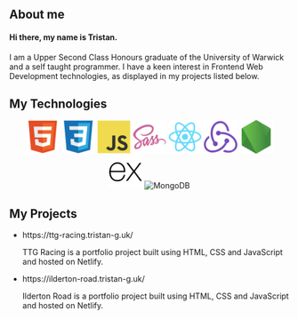 <h2>About me</h2>
<h4>Hi there, my name is Tristan.</h4>
<p>I am a Upper Second Class Honours graduate of the University of Warwick and a self taught programmer. I have a keen interest in Frontend Web Development technologies, as displayed in my projects listed below.</p>
<h2>My Technologies</h2>
<p align="center">
  <img src="https://raw.githubusercontent.com/devicons/devicon/master/icons/html5/html5-original.svg" alt="HTML5" height="60" width="60"/>
  <img src="https://raw.githubusercontent.com/devicons/devicon/master/icons/css3/css3-original.svg" alt="CSS3" height="60" width="60"/>
  <img src="https://raw.githubusercontent.com/devicons/devicon/master/icons/javascript/javascript-original.svg" alt="JavaScript" height="60" width="60"/>
  <img src="https://raw.githubusercontent.com/devicons/devicon/master/icons/sass/sass-original.svg" alt="SCSS" height="60" width="60" />
  <img src="https://raw.githubusercontent.com/devicons/devicon/master/icons/react/react-original.svg" alt="React.js" height="60" width="60"/>
  <img src="https://raw.githubusercontent.com/devicons/devicon/master/icons/redux/redux-original.svg" alt="Redux" height="60" width="60" />
  <img src="https://raw.githubusercontent.com/devicons/devicon/master/icons/nodejs/nodejs-original.svg" alt="Node.js" height="60" width="60"/>
  <img src="https://raw.githubusercontent.com/devicons/devicon/master/icons/express/express-original.svg" alt="Express.js" height="60" width="60" />
  <img src="https://raw.githubusercontent.com/devicons/devicon/master/icons/mongodb/mongo-original.svg" alt="MongoDB" height="60" width="60" />
</p>
 <h2>My Projects</h2>
 <ul>
    <li><a href="https://ttg-racing.tristan-g.uk/" target="_blank"></a>https://ttg-racing.tristan-g.uk/</li>
  <p>TTG Racing is a portfolio project built using HTML, CSS and JavaScript and hosted on Netlify.</p>
   <li><a href="https://ilderton-road.tristan-g.uk" target="_blank"></a>https://ilderton-road.tristan-g.uk/</li>
  <p>Ilderton Road is a portfolio project built using HTML, CSS and JavaScript and hosted on Netlify.</p>
 </ul>
 
